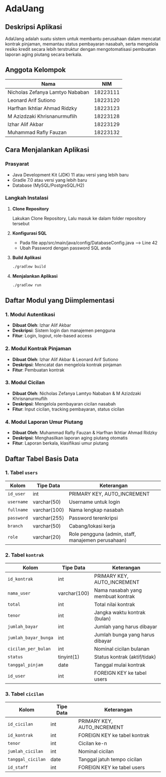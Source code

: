 ﻿# AdaUang

## Deskripsi Aplikasi

AdaUang adalah suatu sistem untuk membantu perusahaan dalam mencatat kontrak pinjaman, memantau status pembayaran nasabah, serta mengelola resiko kredit secara lebih terstruktur dengan mengotomatisasi pembuatan laporan aging piutang secara berkala.


## Anggota Kelompok

| Nama | NIM |
|------|-----|
| Nicholas Zefanya Lamtyo Nababan | 18223111 |
| Leonard Arif Sutiono | 18223120 |
| Harfhan Ikhtiar Ahmad Ridzky | 18223123 |
| M Azizdzaki Khrisnanurmuflih | 18223128 |
| Izhar Alif Akbar | 18223129 |
| Muhammad Rafly Fauzan | 18223132 |


## Cara Menjalankan Aplikasi

### Prasyarat
- Java Development Kit (JDK) 11 atau versi yang lebih baru
- Gradle 7.0 atau versi yang lebih baru
- Database (MySQL/PostgreSQL/H2)

### Langkah Instalasi

1. **Clone Repository**
   
   Lakukan Clone Repository, Lalu masuk ke dalam folder repository tersebut

3. **Konfigurasi SQL**
   - Pada file app/src/main/java/config/DatabaseConfig.java --> Line 42
   - Ubah Password dengan password SQL anda

4. **Build Aplikasi**
   ```bash
   ./gradlew build
   ```


5. **Menjalankan Aplikasi**
   ```bash
   ./gradlew run
   ```


## Daftar Modul yang Diimplementasi

### 1. Modul Autentikasi
- **Dibuat Oleh**: Izhar Alif Akbar
- **Deskripsi**: Sistem login dan manajemen pengguna
- **Fitur**: Login, logout, role-based access


### 2. Modul Kontrak Pinjaman
- **Dibuat Oleh**: Izhar Alif Akbar & Leonard Arif Sutiono
- **Deskripsi**: Mencatat dan mengelola kontrak pinjaman
- **Fitur**: Pembuatan kontrak


### 3. Modul Cicilan
- **Dibuat Oleh**: Nicholas Zefanya Lamtyo Nababan & M Azizdzaki Khrisnanurmuflih
- **Deskripsi**: Mengelola pembayaran cicilan nasabah
- **Fitur**: Input cicilan, tracking pembayaran, status cicilan


### 4. Modul Laporan Umur Piutang
- **Dibuat Oleh**: Muhammad Rafly Fauzan & Harfhan Ikhtiar Ahmad Ridzky
- **Deskripsi**: Menghasilkan laporan aging piutang otomatis
- **Fitur**: Laporan berkala, klasifikasi umur piutang


## Daftar Tabel Basis Data

### 1. Tabel `users`
| Kolom | Tipe Data | Keterangan |
|-------|-----------|------------|
| `id_user` | int | PRIMARY KEY, AUTO_INCREMENT |
| `username` | varchar(50) | Username untuk login |
| `fullname` | varchar(100) | Nama lengkap nasabah |
| `password` | varchar(255) | Password terenkripsi |
| `branch` | varchar(50) | Cabang/lokasi kerja |
| `role` | varchar(20) | Role pengguna (admin, staff, manajemen perusahaan) |

### 2. Tabel `kontrak`  
| Kolom | Tipe Data | Keterangan |
|-------|-----------|------------|
| `id_kontrak` | int | PRIMARY KEY, AUTO_INCREMENT |
| `nama_user` | varchar(100) | Nama nasabah yang membuat kontrak |
| `total` | int | Total nilai kontrak |
| `tenor` | int | Jangka waktu kontrak (bulan) |
| `jumlah_bayar` | int | Jumlah yang harus dibayar |
| `jumlah_bayar_bunga` | int | Jumlah bunga yang harus dibayar |
| `cicilan_per_bulan` | int | Nominal cicilan bulanan |
| `status` | tinyint(1) | Status kontrak (aktif/tidak) |
| `tanggal_pinjam` | date | Tanggal mulai kontrak |
| `id_user` | int | FOREIGN KEY ke tabel users |

### 3. Tabel `cicilan`
| Kolom | Tipe Data | Keterangan |
|-------|-----------|------------|
| `id_cicilan` | int | PRIMARY KEY, AUTO_INCREMENT |
| `id_kontrak` | int | FOREIGN KEY ke tabel kontrak |
| `tenor` | int | Cicilan ke-n |
| `jumlah_cicilan` | int | Nominal cicilan |
| `tanggal_cicilan` | date | Tanggal jatuh tempo cicilan |
| `id_staff` | int | FOREIGN KEY ke tabel users |

